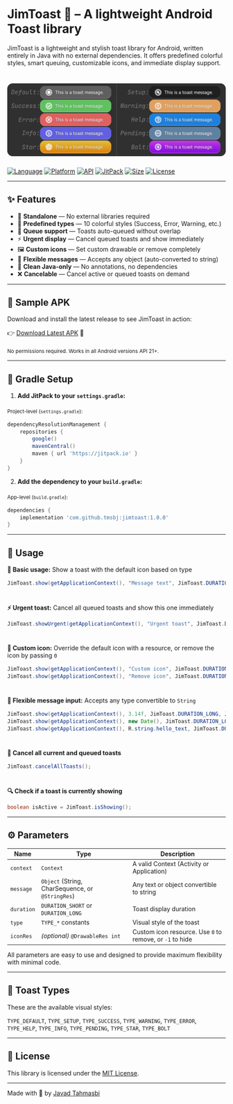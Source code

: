 # JimToast 🍞 – A lightweight Android Toast library

JimToast is a lightweight and stylish toast library for Android, written entirely in Java with no external dependencies.
It offers predefined colorful styles, smart queuing, customizable icons, and immediate display support.

# ![JimToast Banner](./banner.webp)
[![Language](https://img.shields.io/badge/Language-Java-DC843D)](https://docs.oracle.com/java)
[![Platform](https://img.shields.io/badge/Platform-Android-3DDC84)](https://android.com)
[![API](https://img.shields.io/badge/API-21%20%2B-843DDC)](https://developer.android.com/about/versions/lollipop)
[![JitPack](https://img.shields.io/github/v/release/tmsbj/jimtoast?label=JitPack&color=DC3D84)](https://jitpack.io/#tmsbj/jimtoast)
[![Size](https://img.shields.io/badge/Size-~15KB-3D84DC)](https://github.com/tmsbj/jimtoast/tree/main/jimtoast/src/main)
[![License](https://img.shields.io/badge/License-MIT-84DC3D)](./LICENSE)

---

## ✨ Features

* 🔹 **Standalone** — No external libraries required
* 🎨 **Predefined types** — 10 colorful styles (Success, Error, Warning, etc.)
* 🔁 **Queue support** — Toasts auto-queued without overlap
* ⚡ **Urgent display** — Cancel queued toasts and show immediately
* 🖼️ **Custom icons** — Set custom drawable or remove completely
* 🧩 **Flexible messages** — Accepts any object (auto-converted to string)
* 🧼 **Clean Java-only** — No annotations, no dependencies
* ❌ **Cancelable** — Cancel active or queued toasts on demand

---

## 📎 Sample APK

Download and install the latest release to see JimToast in action:

👉 [Download Latest APK](https://github.com/tmsbj/jimtoast/releases/latest/download/sample-release.apk) 📲

<sub>No permissions required. Works in all Android versions API 21+.</sub>

---

## 📁 Gradle Setup

1. **Add JitPack to your `settings.gradle`:**

<sub>Project-level (`settings.gradle`):</sub>
```groovy
dependencyResolutionManagement {
    repositories {
        google()
        mavenCentral()
        maven { url 'https://jitpack.io' }
    }
}
```

2. **Add the dependency to your `build.gradle`:**

<sub>App-level (`build.gradle`):</sub>

```groovy
dependencies {
    implementation 'com.github.tmsbj:jimtoast:1.0.0'
}
```

---

## 🚀 Usage

**📌 Basic usage:** Show a toast with the default icon based on type

```java
JimToast.show(getApplicationContext(), "Message text", JimToast.DURATION_SHORT, JimToast.TYPE_SUCCESS);
```
#
**⚡ Urgent toast:** Cancel all queued toasts and show this one immediately

```java
JimToast.showUrgent(getApplicationContext(), "Urgent toast", JimToast.DURATION_LONG, JimToast.TYPE_WARNING);
```
#
**🎨 Custom icon:** Override the default icon with a resource, or remove the icon by passing `0`

```java
JimToast.show(getApplicationContext(), "Custom icon", JimToast.DURATION_SHORT, JimToast.TYPE_ERROR, R.drawable.ic_launcher);
JimToast.show(getApplicationContext(), "Remove icon", JimToast.DURATION_SHORT, JimToast.TYPE_HELP, 0);
```
#
**🧠 Flexible message input:** Accepts any type convertible to `String`

```java
JimToast.show(getApplicationContext(), 3.14f, JimToast.DURATION_LONG, JimToast.TYPE_INFO);
JimToast.show(getApplicationContext(), new Date(), JimToast.DURATION_LONG, JimToast.TYPE_PENDING);
JimToast.show(getApplicationContext(), R.string.hello_text, JimToast.DURATION_LONG, JimToast.TYPE_SETUP);
```
#
**🔁 Cancel all current and queued toasts**

```java
JimToast.cancelAllToasts();
```
#
**🔍 Check if a toast is currently showing**

```java
boolean isActive = JimToast.isShowing();
```

---

## ⚙️ Parameters

| Name       | Type                                             | Description                                               |
| ---------- |--------------------------------------------------|-----------------------------------------------------------|
| `context`  | `Context`                                        | A valid Context (Activity or Application)                 |
| `message`  | `Object` (String, CharSequence, or `@StringRes`) | Any text or object convertible to string                  |
| `duration` | `DURATION_SHORT` or `DURATION_LONG`              | Toast display duration                                    |
| `type`     | `TYPE_*` constants                               | Visual style of the toast                                 |
| `iconRes`  | *(optional)* `@DrawableRes int`                  | Custom icon resource. Use `0` to remove, or `-1` to hide  |

All parameters are easy to use and designed to provide maximum flexibility with minimal code.

---

## 🎨 Toast Types

These are the available visual styles:

`TYPE_DEFAULT`, `TYPE_SETUP`, `TYPE_SUCCESS`, `TYPE_WARNING`, `TYPE_ERROR`,  
`TYPE_HELP`, `TYPE_INFO`, `TYPE_PENDING`, `TYPE_STAR`, `TYPE_BOLT`

---

## 📄 License

This library is licensed under the [MIT License](https://opensource.org/licenses/MIT).

---

Made with 💙 by [Javad Tahmasbi](https://github.com/tmsbj)
#
